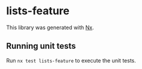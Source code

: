 # lists-feature

This library was generated with [Nx](https://nx.dev).

## Running unit tests

Run `nx test lists-feature` to execute the unit tests.
